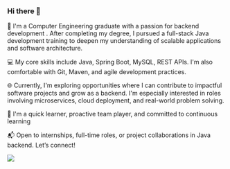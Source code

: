 ### Hi there 👋

🚀 I'm a Computer Engineering graduate with a passion for backend development . After completing my degree, I pursued a full-stack Java development training to deepen my understanding of scalable applications and software architecture.

💻 My core skills include Java, Spring Boot, MySQL, REST APIs. I'm also comfortable with Git, Maven, and agile development practices.

🌐 Currently, I'm exploring opportunities where I can contribute to impactful software projects and grow as a backend. I'm especially interested in roles involving microservices, cloud deployment, and real-world problem solving.

🎯 I'm a quick learner, proactive team player, and committed to continuous learning 

📬 Open to internships, full-time roles, or project collaborations in Java backend. Let’s connect!


![](https://komarev.com/ghpvc/?username=your-github-username&color=green)


